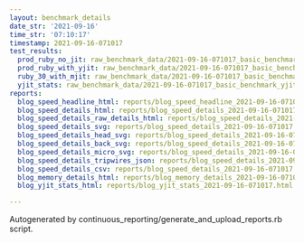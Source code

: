 ```yaml
---
layout: benchmark_details
date_str: '2021-09-16'
time_str: '07:10:17'
timestamp: 2021-09-16-071017
test_results:
  prod_ruby_no_jit: raw_benchmark_data/2021-09-16-071017_basic_benchmark_prod_ruby_no_jit.json
  prod_ruby_with_yjit: raw_benchmark_data/2021-09-16-071017_basic_benchmark_prod_ruby_with_yjit.json
  ruby_30_with_mjit: raw_benchmark_data/2021-09-16-071017_basic_benchmark_ruby_30_with_mjit.json
  yjit_stats: raw_benchmark_data/2021-09-16-071017_basic_benchmark_yjit_stats.json
reports:
  blog_speed_headline_html: reports/blog_speed_headline_2021-09-16-071017.html
  blog_speed_details_html: reports/blog_speed_details_2021-09-16-071017.html
  blog_speed_details_raw_details_html: reports/blog_speed_details_2021-09-16-071017.raw_details.html
  blog_speed_details_svg: reports/blog_speed_details_2021-09-16-071017.svg
  blog_speed_details_head_svg: reports/blog_speed_details_2021-09-16-071017.head.svg
  blog_speed_details_back_svg: reports/blog_speed_details_2021-09-16-071017.back.svg
  blog_speed_details_micro_svg: reports/blog_speed_details_2021-09-16-071017.micro.svg
  blog_speed_details_tripwires_json: reports/blog_speed_details_2021-09-16-071017.tripwires.json
  blog_speed_details_csv: reports/blog_speed_details_2021-09-16-071017.csv
  blog_memory_details_html: reports/blog_memory_details_2021-09-16-071017.html
  blog_yjit_stats_html: reports/blog_yjit_stats_2021-09-16-071017.html

---
```

Autogenerated by continuous_reporting/generate_and_upload_reports.rb script.
